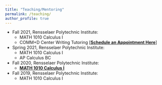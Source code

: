 ```yaml
---
title: "Teaching/Mentoring"
permalink: /teaching/
author_profile: true
---
```


* Fall 2021, Rensselaer Polytechnic Institute:
  * MATH 1010 Calculus I
  * COMM+D Center Writing Tutoring [<b>[Schedule an Appointment Here](https://rpi.mywconline.com)</b>]
* Spring 2021, Rensselaer Polytechnic Institute:
  * MATH 1010 Calculus I 
  * AP Calculus BC 
* Fall 2020, Rensselaer Polytechnic Institute:
  * <b>[MATH 1010 Calculus I](http://haowen-math.com/teaching/2014-spring-teaching-1)</b> 
* Fall 2019, Rensselaer Polytechnic Institute:
  * MATH 1010 Calculus I
  
